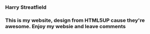 
<h3> Harry Streatfield <h3>
This is my website,
 <strong> design from HTML5UP </strong> cause they're awesome.
Enjoy my websie and leave comments